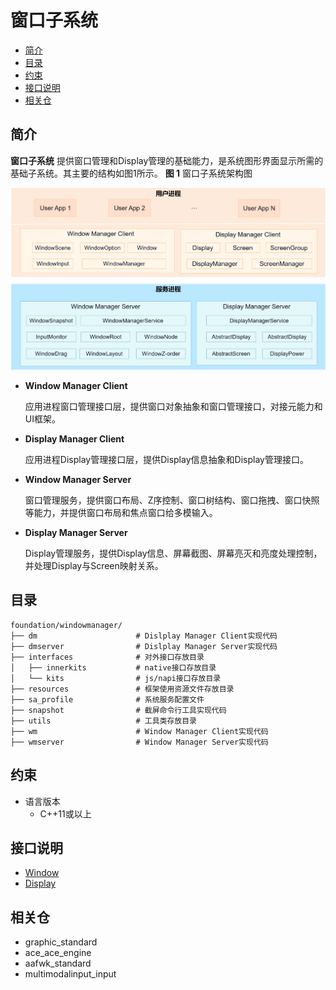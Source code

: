 # 窗口子系统

-   [简介](#简介)
-   [目录](#目录)
-   [约束](#约束)
-   [接口说明](#接口说明)
-   [相关仓](#相关仓)

## 简介

**窗口子系统** 提供窗口管理和Display管理的基础能力，是系统图形界面显示所需的基础子系统。其主要的结构如图1所示。
**图 1**  窗口子系统架构图

![窗口子系统架构图](./figures/WindowManager.png)

- **Window Manager Client**

    应用进程窗口管理接口层，提供窗口对象抽象和窗口管理接口，对接元能力和UI框架。

- **Display Manager Client**

    应用进程Display管理接口层，提供Display信息抽象和Display管理接口。

- **Window Manager Server**

    窗口管理服务，提供窗口布局、Z序控制、窗口树结构、窗口拖拽、窗口快照等能力，并提供窗口布局和焦点窗口给多模输入。

- **Display Manager Server**

    Display管理服务，提供Display信息、屏幕截图、屏幕亮灭和亮度处理控制，并处理Display与Screen映射关系。

## 目录
```
foundation/windowmanager/
├── dm                      # Dislplay Manager Client实现代码
├── dmserver                # Dislplay Manager Server实现代码
├── interfaces              # 对外接口存放目录
│   ├── innerkits           # native接口存放目录
│   └── kits                # js/napi接口存放目录
├── resources               # 框架使用资源文件存放目录
├── sa_profile              # 系统服务配置文件
├── snapshot                # 截屏命令行工具实现代码
├── utils                   # 工具类存放目录
├── wm                      # Window Manager Client实现代码
├── wmserver                # Window Manager Server实现代码
```

## 约束
- 语言版本
    - C++11或以上

## 接口说明

- [Window](https://gitee.com/openharmony/docs/blob/master/zh-cn/application-dev/reference/apis/js-apis-window.md)  
- [Display](https://gitee.com/openharmony/docs/blob/master/zh-cn/application-dev/reference/apis/js-apis-display.md)

## 相关仓
- graphic_standard
- ace_ace_engine
- aafwk_standard
- multimodalinput_input